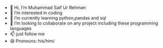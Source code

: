 - 👋 Hi, I’m Muhammad Saif Ur Rehman
- 👀 I’m interested in coding
- 🌱 I’m currently learning python,pandas and sql
- 💞️ I’m looking to collaborate on any project including these programming languages
- 📫 just follow me
- 😄 Pronouns: his/him/


<!---
msrehman26/msrehman26 is a ✨ special ✨ repository because its `README.md` (this file) appears on your GitHub profile.
You can click the Preview link to take a look at your changes.
--->
